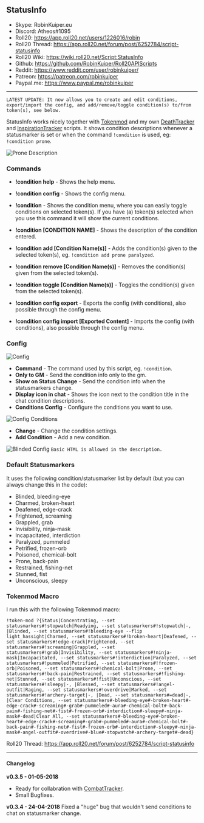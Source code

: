 ## StatusInfo

* Skype: RobinKuiper.eu
* Discord: Atheos#1095
* Roll20: https://app.roll20.net/users/1226016/robin
* Roll20 Thread: https://app.roll20.net/forum/post/6252784/script-statusinfo
* Roll20 Wiki: https://wiki.roll20.net/Script:StatusInfo
* Github: https://github.com/RobinKuiper/Roll20APIScripts
* Reddit: https://www.reddit.com/user/robinkuiper/
* Patreon: https://patreon.com/robinkuiper
* Paypal.me: https://www.paypal.me/robinkuiper

---

```
LATEST UPDATE: It now allows you to create and edit conditions, export/import the config, and add/remove/toggle condition(s) to/from token(s), see below.
```

StatusInfo works nicely together with [Tokenmod](https://app.roll20.net/forum/post/4225825/script-update-tokenmod-an-interface-to-adjusting-properties-of-a-token-from-a-macro-or-the-chat-area/?pageforid=4225825#post-4225825) and my own [DeathTracker](https://github.com/RobinKuiper/Roll20APIScripts/tree/master/DeathTracker) and [InspirationTracker](https://github.com/RobinKuiper/Roll20APIScripts/tree/master/InspirationTracker) scripts.
It shows condition descriptions whenever a statusmarker is set or when the command `!condition` is used, eg: `!condition prone`.

![Prone Description](https://i.imgur.com/UpBHjVh.png "Prone Description")

### Commands

* **!condition help** - Shows the help menu.
* **!condition config** - Shows the config menu.
* **!condition** - Shows the condition menu, where you can easily toggle conditions on selected token(s). If you have (a) token(s) selected when you use this command it will show the current conditions.
* **!condition [CONDITION NAME]** - Shows the description of the condition entered.

* **!condition add [Condition Name(s)]** - Adds the condition(s) given to the selected token(s), eg. `!condition add prone paralyzed`.
* **!condition remove [Condition Name(s)]** - Removes the condition(s) given from the selected token(s).
* **!condition toggle [Condition Name(s)]** - Toggles the condition(s) given from the selected token(s).

* **!condition config export** - Exports the config (with conditions), also possible through the config menu.
* **!condition config import [Exported Content]** - Imports the config (with conditions), also possible through the config menu.

### Config
![Config](https://i.imgur.com/y9DlZB6.png "Config")

* **Command** - The command used by this script, eg. `!condition`.
* **Only to GM** - Send the condition info only to the gm.
* **Show on Status Change** - Send the condition info when the statusmarkers change.
* **Display icon in chat** - Shows the icon next to the condition title in the chat condition descriptions.
* **Conditions Config** - Configure the conditions you want to use.

![Config Conditions](https://i.imgur.com/Ssb4EcW.png "Config Conditions")
* **Change** - Change the condition settings.
* **Add Condition** - Add a new condition.

![Blinded Config](https://i.imgur.com/ENFgQmF.png "Blinded Config")
`Basic HTML is allowed in the description.`

### Default Statusmarkers
It uses the following condition/statusmarker list by default (but you can always change this in the code):

* Blinded, bleeding-eye
* Charmed, broken-heart
* Deafened, edge-crack
* Frightened, screaming
* Grappled, grab
* Invisibility, ninja-mask
* Incapacitated, interdiction
* Paralyzed, pummeled
* Petrified, frozen-orb
* Poisoned, chemical-bolt
* Prone, back-pain
* Restrained, fishing-net
* Stunned, fist
* Unconscious, sleepy

### Tokenmod Macro
I run this with the following Tokenmod macro:

```
!token-mod ?{Status|Concentrating, --set statusmarkers#!stopwatch|Readying, --set statusmarkers#!stopwatch|-, |Blinded, --set statusmarkers#!bleeding-eye --flip light_hassight|Charmed, --set statusmarkers#!broken-heart|Deafened, --set statusmarkers#!edge-crack|Frightened, --set statusmarkers#!screaming|Grappled, --set statusmarkers#!grab|Invisibility, --set statusmarkers#!ninja-mask|Incapacitated, --set statusmarkers#!interdiction|Paralyzed, --set statusmarkers#!pummeled|Petrified, --set statusmarkers#!frozen-orb|Poisoned, --set statusmarkers#!chemical-bolt|Prone, --set statusmarkers#!back-pain|Restrained, --set statusmarkers#!fishing-net|Stunned, --set statusmarkers#!fist|Unconscious, --set statusmarkers#!sleepy|-, |Blessed, --set statusmarkers#!angel-outfit|Raging, --set statusmarkers#!overdrive|Marked, --set statusmarkers#!archery-target|-, |Dead, --set statusmarkers#=dead|-, |Clear Conditions, --set statusmarkers#-bleeding-eye#-broken-heart#-edge-crack#-screaming#-grab#-pummeled#-aura#-chemical-bolt#-back-pain#-fishing-net#-fist#-frozen-orb#-interdiction#-sleepy#-ninja-mask#-dead|Clear All, --set statusmarkers#-bleeding-eye#-broken-heart#-edge-crack#-screaming#-grab#-pummeled#-aura#-chemical-bolt#-back-pain#-fishing-net#-fist#-frozen-orb#-interdiction#-sleepy#-ninja-mask#-angel-outfit#-overdrive#-blue#-stopwatch#-archery-target#-dead}
```

Roll20 Thread: https://app.roll20.net/forum/post/6252784/script-statusinfo

---

#### Changelog

**v0.3.5 - 01-05-2018**
* Ready for collabration with [CombatTracker](https://github.com/RobinKuiper/Roll20APIScripts/tree/master/CombatTracker).
* Small Bugfixes.

**v0.3.4 - 24-04-2018**
Fixed a "huge" bug that wouldn't send conditions to chat on statusmarker change.